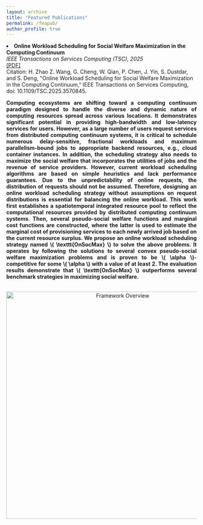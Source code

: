 ```yaml
---
layout: archive
title: "Featured Publications"
permalink: /feapub/
author_profile: true
---
```


  <li>
    <strong>Online Workload Scheduling for Social Welfare Maximization in the Computing Continuum</strong><br/>
    <em>IEEE Transactions on Services Computing (TSC), 2025</em>
    <div>
        <a href="https://ZiqiWang0312.github.io/bio/files/TSC.pdf" target="_blank">[PDF]</a><br/>
        Citation: H. Zhao Z. Wang, G. Cheng, W. Qian, P. Chen, J. Yin, S. Dustdar, and S. Deng, "Online Workload Scheduling for Social Welfare Maximization in the Computing Continuum," IEEE Transactions on Services Computing, doi: 10.1109/TSC.2025.3570845.<br/>
    </div>
    <div style="line-height: 1.8;">  </div>
    <p style="text-align: justify; font-weight: bold;"> 
    Computing ecosystems are shifting toward a computing continuum paradigm designed to handle the diverse and dynamic nature of computing resources spread across various locations. It demonstrates significant potential in providing high-bandwidth and low-latency services for users. However, as a large number of users request services from distributed computing continuum systems, it is critical to schedule numerous delay-sensitive, fractional workloads and maximum parallelism-bound jobs to appropriate backend resources, e.g., cloud container instances. In addition, the scheduling strategy also needs to maximize the social welfare that incorporates the utilities of jobs and the revenue of service providers. However, current workload scheduling algorithms are based on simple heuristics and lack performance guarantees. Due to the unpredictability of online requests, the distribution of requests should not be assumed. Therefore, designing an online workload scheduling strategy without assumptions on request distributions is essential for balancing the online workload. This work first establishes a spatiotemporal integrated resource pool to reflect the computational resources provided by distributed computing continuum systems. Then, several pseudo-social welfare functions and marginal cost functions are constructed, where the latter is used to estimate the marginal cost of provisioning services to each newly arrived job based on the current resource surplus. We propose an online workload scheduling strategy named \( \texttt{OnSocMax} \) to solve the above problems. It operates by following the solutions to several convex pseudo-social welfare maximization problems and is proven to be \( \alpha \)-competitive for some \( \alpha \) with a value of at least 2. The evaluation results demonstrate that \( \texttt{OnSocMax} \) outperforms several benchmark strategies in maximizing social welfare. </p><br/>
    <div style="text-align:center;">
        <img src="https://ZiqiWang0312.github.io/bio/files/OnSocMax_framework.svg" alt="Framework Overview" width="600"/>
    </div>
  </li>